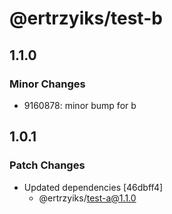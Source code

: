 # @ertrzyiks/test-b

## 1.1.0

### Minor Changes

- 9160878: minor bump for b

## 1.0.1

### Patch Changes

- Updated dependencies [46dbff4]
  - @ertrzyiks/test-a@1.1.0
